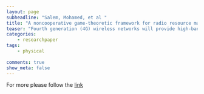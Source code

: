 ```yaml
---
layout: page
subheadline: "Salem, Mohamed, et al "
title: "A noncooperative game-theoretic framework for radio resource management in 4G heterogeneous wireless access networks"
teaser: "Fourth generation (4G) wireless networks will provide high-bandwidth connectivity with quality-of-service (QoS) support to mobile users in a seamless manner. In such a scenario, a mobile user will be able to connect to different wireless access networks such as a wireless metropolitan area network (WMAN), a cellular network, and a wireless local area network (WLAN) simultaneously. We present a game-theoretic framework for radio resource management (that is, bandwidth allocation and admission control) in such a heterogeneous wireless access environment. First, a noncooperative game is used to obtain the bandwidth allocations to a service area from the different access networks available in that service area (on a long-term basis). The Nash equilibrium for this game gives the optimal allocation which maximizes the utilities of all the connections in the network (that is, in all of the service areas). Second, based on the obtained bandwidth allocation, to prioritize vertical and horizontal handoff connections over new connections, a bargaining game is formulated to obtain the capacity reservation thresholds so that the connection-level QoS requirements can be satisfied for the different types of connections (on a long-term basis). Third, we formulate a noncooperative game to obtain the amount of bandwidth allocated to an arriving connection (in a service area) by the different access networks (on a short-term basis). Based on the allocated bandwidth and the capacity reservation thresholds, an admission control is used to limit the number of ongoing connections so that the QoS performances are maintained at the target level for the different types of connections."
categories:
    - researchpaper  
tags:
    - physical
      
comments: true
show_meta: false
---
```



For more please follow the [link](http://ieeexplore.ieee.org/xpls/abs_all.jsp?arnumber=4358981)